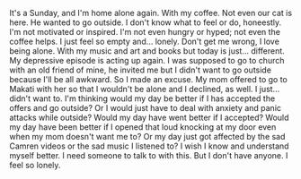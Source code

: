 It's a Sunday, and I'm home alone again. With my coffee. Not even our cat is here. He wanted to go outside. I don't know what to feel or do, honeestly. I'm not motivated or inspired. I'm not even hungry or hyped; not even the coffee helps. I just feel so empty and... lonely. Don't get me wrong, I love being alone. With my music and art and books but today is just... different. My depressive episode is acting up again. I was supposed to go to church with an old friend of mine, he invited me but I didn't want to go outside because I'll be all awkward. So I made an excuse. My mom offered to go to Makati with her so that I wouldn't be alone and I declined, as well. I just... didn't want to. I'm thinking would my day be better if I has accepted the offers and go outside? Or I would just have to deal with anxiety and panic attacks while outside? Would my day have went better if I accepted? Would my day have been better if I opened that loud knocking at my door even when my mom doesn't want me to? Or my day just got affected by the sad Camren videos or the sad music I listened to? I wish I know and understand myself better. I need someone to talk to with this. But I don't have anyone. I feel so lonely. 
